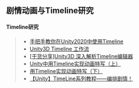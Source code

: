 ## 剧情动画与Timeline研究  

#### Timeline研究  
>* [手把手教你在Unity2020中使用Timeline](https://linxinfa.blog.csdn.net/article/details/108374878)  
>* [Unity3D Timeline 工作流](https://www.jianshu.com/p/d79ed20f4d47)  
>* [[干货分享]Unity3D 深入解析Timeline编辑器](https://www.jianshu.com/p/527e74eb59ca)  
>* [Unity中用Timeline实现动画特写（上）](https://zhuanlan.zhihu.com/p/83607025)  
>* [用Timeline实现动画特写（下）](https://zhuanlan.zhihu.com/p/84820028)  
>* [【Unity】TimeLine系列教程——编排剧情！](https://zhuanlan.zhihu.com/p/29188275)  

